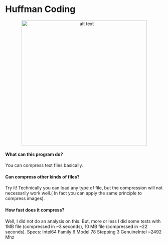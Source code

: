 # Huffman Coding

<p align="center">
<img src="https://i.imgur.com/7bydXvR.png" alt="alt text" width="400" height="whatever">
</p>

#### What can this program do?
You can compress text files basically.
#### Can compress other kinds of files?
Try it! Technically you can load any type of file, but the compression will not necessarily work well.( In fact you can apply the same principle to compress images).
#### How fast does it compress?
Well, I did not do an analysis on this. But, more or less I did some tests with 1MB file (compressed in ~3 seconds), 10 MB file (compressed in ~22 seconds). Specs: Intel64 Family 6 Model 78 Stepping 3 GenuineIntel ~2492 Mhz
